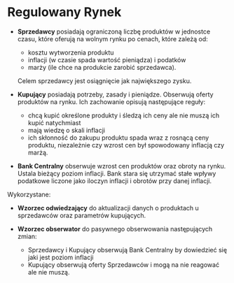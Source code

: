 # Regulowany Rynek
- **Sprzedawcy** posiadają ograniczoną liczbę produktów w jednostce czasu, które oferują na wolnym rynku po cenach, które zależą od:
    - kosztu wytworzenia produktu
    - inflacji (w czasie spada wartość pieniądza) i podatków
    - marży (ile chce na produkcie zarobić sprzedawca).

    Celem sprzedawcy jest osiągnięcie jak największego zysku.

- **Kupujący** posiadają potrzeby, zasady i pieniądze. 
    Obserwują oferty produktów na rynku. Ich zachowanie opisują następujące reguły:
    - chcą kupić określone produkty i śledzą ich ceny ale nie muszą ich kupić natychmiast
    - mają wiedzę o skali inflacji
    - ich skłonność do zakupu produktu spada wraz z rosnącą ceny produktu, niezależnie czy wzrost cen był spowodowany inflacją czy marżą.
    
- **Bank Centralny** obserwuje wzrost cen produktów oraz obroty na rynku.
    Ustala bieżący poziom inflacji. Bank stara się utrzymać stałe wpływy podatkowe liczone jako 
    iloczyn inflacji i obrotów przy danej inflacji.
    
    
Wykorzystane:
- **Wzorzec odwiedzający** do aktualizacji danych o produktach u sprzedawców oraz parametrów kupujących.
    
- **Wzorzec obserwator** do pasywnego obserwowania następujących zmian:
    - Sprzedawcy i Kupujący obserwują Bank Centralny by dowiedzieć się jaki jest poziom inflacji
    - Kupujący obserwują oferty Sprzedawców i mogą na nie reagować ale nie muszą.
   
